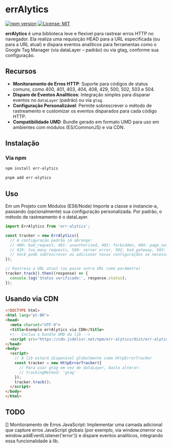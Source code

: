 # errAlytics

[![npm version](https://img.shields.io/npm/v/erralytics.svg)](https://www.npmjs.com/package/erralytics) [![License: MIT](https://img.shields.io/npm/l/erralytics.svg)](LICENSE)

**errAlytics** é uma biblioteca leve e flexível para rastrear erros HTTP no navegador. Ela realiza uma requisição HEAD para a URL especificada (ou para a URL atual) e dispara eventos analíticos para ferramentas como o Google Tag Manager (via dataLayer – padrão) ou via gtag, conforme sua configuração.

## Recursos

- **Monitoramento de Erros HTTP**: Suporte para códigos de status comuns, como 400, 401, 403, 404, 408, 429, 500, 502, 503 e 504.
- **Disparo de Eventos Analíticos**: Integração simples para disparar eventos no `dataLayer` (padrão) ou via `gtag`.
- **Configuração Personalizável**: Permite sobrescrever o método de rastreamento e customizar os eventos disparados para cada código HTTP.
- **Compatibilidade UMD**: Bundle gerado em formato UMD para uso em ambientes com módulos (ES/CommonJS) e via CDN.

## Instalação

### Via npm

```bash
npm install err-alytics
```

```bash
pnpm add err-alytics
```

## Uso
Em um Projeto com Módulos (ES6/Node)
Importe a classe e instancie-a, passando (opcionalmente) sua configuração personalizada. Por padrão, o método de rastreamento é o dataLayer.

```javascript
import ErrAlytics from 'err-alytics';

const tracker = new ErrAlytics({
  // A configuração padrão já abrange:
  // 400: bad_request, 401: unauthorized, 403: forbidden, 404: page_not_found, 408: request_timeout,
  // 429: too_many_requests, 500: server_error, 502: bad_gateway, 503: service_unavailable, 504: gateway_timeout
  // Você pode sobrescrever ou adicionar novas configurações se necessário.
});

// Rastreia a URL atual (ou passe outra URL como parâmetro)
tracker.track().then((response) => {
  console.log('Status verificado:', response.status);
});
```

## Usando via CDN

```html
<!DOCTYPE html>
<html lang="pt-BR">
<head>
  <meta charset="UTF-8">
  <title>Exemplo errAlytics via CDN</title>
  <!-- Inclua o bundle UMD da lib -->
  <script src="https://cdn.jsdelivr.net/npm/err-alytics/dist/err-alytics.umd.js"></script>
</head>
<body>
  <script>
    // A lib estará disponível globalmente como HttpErrorTracker
    const tracker = new HttpErrorTracker({
      // Para usar gtag em vez de dataLayer, basta alterar:
      // trackingMethod: 'gtag'
    });
    tracker.track();
  </script>
</body>
</html>
```

## TODO
[] Monitoramento de Erros JavaScript: Implementar uma camada adicional que capture erros JavaScript globais (por exemplo, via window.onerror ou window.addEventListener('error')) e dispare eventos analíticos, integrando essa funcionalidade à lib.